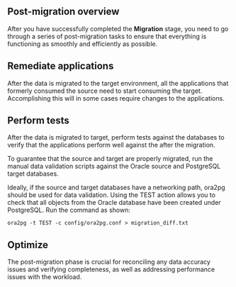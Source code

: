 ## Post-migration overview

After you have successfully completed the **Migration** stage, you need to go through a series of post-migration tasks to ensure that everything is functioning as smoothly and efficiently as possible.

## Remediate applications

After the data is migrated to the target environment, all the applications that formerly consumed the source need to start consuming the target. Accomplishing this will in some cases require changes to the applications.

## Perform tests

After the data is migrated to target, perform tests against the databases to verify that the applications perform well against the after the migration.

To guarantee that the source and target are properly migrated, run the manual data validation scripts against the Oracle source and PostgreSQL target databases.

Ideally, if the source and target databases have a networking path, ora2pg should be used for data validation. Using the TEST action allows you to check that all objects from the Oracle database have been created under PostgreSQL. Run the command as shown:

```
ora2pg -t TEST -c config/ora2pg.conf > migration_diff.txt 
```

## Optimize

The post-migration phase is crucial for reconciling any data accuracy issues and verifying completeness, as well as addressing performance issues with the workload.